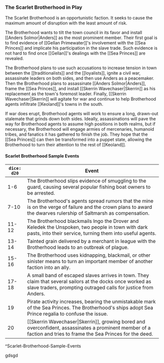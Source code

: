 ### The Scarlet Brotherhood in Play

The Scarlet Brotherhood is an opportunistic faction. It seeks to cause the maximum amount of disruption with the least amount of risk.

The Brotherhood wants to tilt the town council in its favor and install [[Anders Solmor|Anders]] as the most prominent member. Their first goal is to find evidence of [[Gellan Primewater]]'s involvement with the [[Sea Princes]] and implicate his participation in the slave trade. Such evidence is not hard to find once [[Gellan]]'s dealings with the [[Sea Princes]] are revealed.

The Brotherhood plans to use such accusations to increase tension in town between the [[traditionalists]] and the [[loyalists]], ignite a civil war, assassinate leaders on both sides, and then use Anders as a peacemaker. Then the Brotherhood plans to assassinate [[Anders Solmor|Anders]], frame the [[Sea Princes]], and install [[Skerrin Wavechaser|Skerrin]] as his replacement as the town's foremost leader. Finally, [[Skerrin Wavechaser|Skerrin]] will agitate for war and continue to help Brotherhood agents infiltrate [[Keoland]]'s towns in the south.

If war does erupt, Brotherhood agents will work to ensure a long, drawn-out stalemate that grinds down both sides. Ideally, assassinations will pave the way for Brotherhood agents to assume high positions in both realms, but if necessary, the Brotherhood will engage armies of mercenaries, humanoid tribes, and fanatics it has gathered to finish the job. They hope that the [[Sea Princes]] can then be transformed into a puppet state, allowing the Brotherhood to turn their attention to the rest of [[Keoland]].

#### Scarlet Brotherhood Sample Events
| `dice: d20` | Event                                                                                                                                                                        |
| ----------- | ---------------------------------------------------------------------------------------------------------------------------------------------------------------------------- |
| 1-6         | The Brotherhood slips evidence of smuggling to the guard, causing several popular fishing boat owners to be arrested.                                                        |
| 7-10        | The Brotherhood's agents spread rumors that the mine is on the verge of failure and the crown plans to award the dwarves rulership of Saltmarsh as compensation.             |
| 11-12       | The Brotherhood blackmails Ingo the Drover and Keledek the Unspoken, two people in town with dark pasts, into their service, turning them into useful agents.                |
| 13-14       | Tainted grain delivered by a merchant in league with the Brotherhood leads to an outbreak of plague.                                                                         |
| 15-16       | The Brotherhood uses kidnapping, blackmail, or other sinister means to turn an important member of another faction into an ally.                                             |
| 17-18       | A small band of escaped slaves arrives in town. They claim that several sailors at the docks once worked as slave traders, prompting outraged calls for justice from Anders. |
| 19          | Pirate activity increases, bearing the unmistakable mark of the Sea Princes. The Brotherhood's ships adopt Sea Prince regalia to confuse the issue.                          |
| 20          | [[Skerrin Wavechaser\|Skerrin]], growing bored and overconfident, assassinates a prominent member of a faction and tries to frame the Sea Princes for the deed.                                      |
^Scarlet-Brotherhood-Sample-Events

gdsgd




